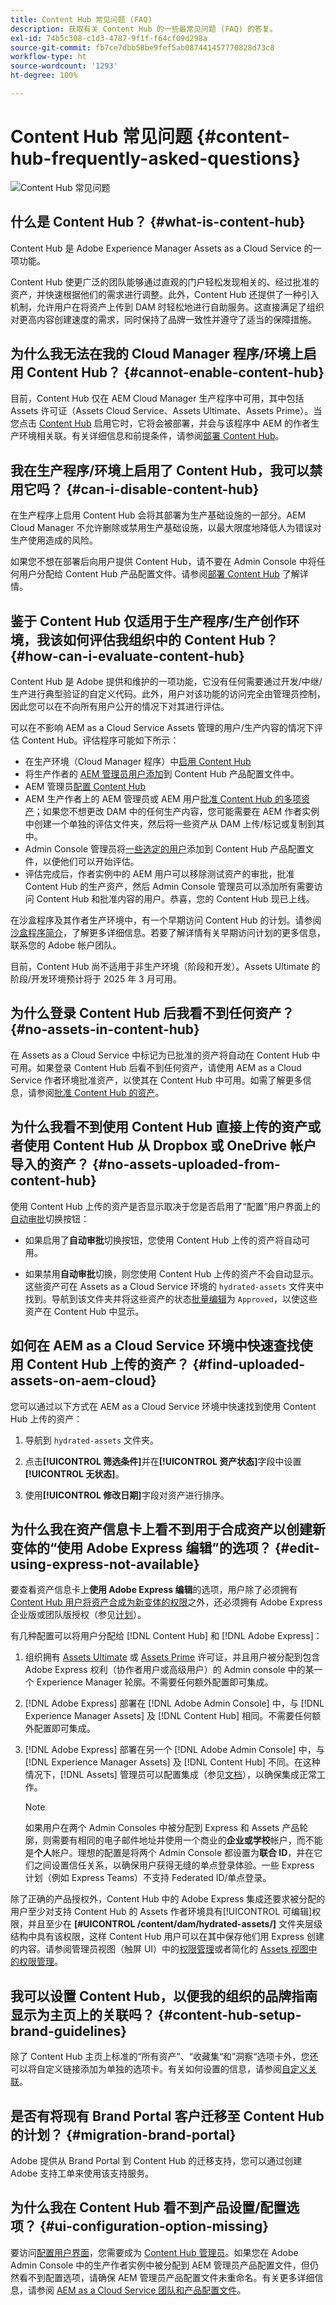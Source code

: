 ```yaml
---
title: Content Hub 常见问题 (FAQ)
description: 获取有关 Content Hub 的一些最常见问题 (FAQ) 的答复。
exl-id: 74b5c308-c1d3-4787-9f1f-f64cf09d298a
source-git-commit: fb7ce7dbb58be9fef5ab087441457770828d73c8
workflow-type: ht
source-wordcount: '1293'
ht-degree: 100%

---
```


# Content Hub 常见问题 {#content-hub-frequently-asked-questions}

![Content Hub 常见问题](assets/content-hub-faqs.png)

## 什么是 Content Hub？ {#what-is-content-hub}

Content Hub 是 Adobe Experience Manager Assets as a Cloud Service 的一项功能。

Content Hub 使更广泛的团队能够通过直观的门户轻松发现相关的、经过批准的资产，并快速根据他们的需求进行调整。此外，Content Hub 还提供了一种引入机制，允许用户在将资产上传到 DAM 时轻松地进行自助服务。这直接满足了组织对更高内容创建速度的需求，同时保持了品牌一致性并遵守了适当的保障措施。

## 为什么我无法在我的 Cloud Manager 程序/环境上启用 Content Hub？ {#cannot-enable-content-hub}

目前，Content Hub 仅在 AEM Cloud Manager 生产程序中可用，其中包括 Assets 许可证（Assets Cloud Service、Assets Ultimate、Assets Prime）。当您点击 [Content Hub](/help/assets/deploy-content-hub.md#enable-content-hub) 启用它时，它将会被部署，并会与该程序中 AEM 的作者生产环境相关联。有关详细信息和前提条件，请参阅[部署 Content Hub](/help/assets/deploy-content-hub.md)。

## 我在生产程序/环境上启用了 Content Hub，我可以禁用它吗？ {#can-i-disable-content-hub}

在生产程序上启用 Content Hub 会将其部署为生产基础设施的一部分。AEM Cloud Manager 不允许删除或禁用生产基础设施，以最大限度地降低人为错误对生产使用造成的风险。

如果您不想在部署后向用户提供 Content Hub，请不要在 Admin Console 中将任何用户分配给 Content Hub 产品配置文件。请参阅[部署 Content Hub](/help/assets/deploy-content-hub.md#content-hub-instance-product-profile) 了解详情。

## 鉴于 Content Hub 仅适用于生产程序/生产创作环境，我该如何评估我组织中的 Content Hub？ {#how-can-i-evaluate-content-hub}

Content Hub 是 Adobe 提供和维护的一项功能，它没有任何需要通过开发/中继/生产进行典型验证的自定义代码。此外，用户对该功能的访问完全由管理员控制，因此您可以在不向所有用户公开的情况下对其进行评估。

可以在不影响 AEM as a Cloud Service Assets 管理的用户/生产内容的情况下评估 Content Hub。评估程序可能如下所示：

* 在生产环境（Cloud Manager 程序）中[启用 Content Hub](/help/assets/deploy-content-hub.md#enable-content-hub)
* 将生产作者的 [AEM 管理员用户添加](/help/assets/deploy-content-hub.md#onboard-content-hub-administrator)到 Content Hub 产品配置文件中。
* AEM 管理员[配置 Content Hub](/help/assets/configure-content-hub-ui-options.md)
* AEM 生产作者上的 AEM 管理员或 AEM 用户[批准 Content Hub 的多项资产](/help/assets/approve-assets-content-hub.md)；如果您不想更改 DAM 中的任何生产内容，您可能需要在 AEM 作者实例中创建一个单独的评估文件夹，然后将一些资产从 DAM 上传/标记或复制到其中。
* Admin Console 管理员将[一些选定的用户](/help/assets/deploy-content-hub.md#onboard-content-hub-users)添加到 Content Hub 产品配置文件，以便他们可以开始评估。
* 评估完成后，作者实例中的 AEM 用户可以移除测试资产的审批，批准 Content Hub 的生产资产，然后 Admin Console 管理员可以添加所有需要访问 Content Hub 和批准内容的用户。恭喜，您的 Content Hub 现已上线。

在沙盒程序及其作者生产环境中，有一个早期访问 Content Hub 的计划。请参阅[沙盒程序简介](/help/implementing/cloud-manager/getting-access-to-aem-in-cloud/introduction-sandbox-programs.md)，了解更多详细信息。若要了解详情有关早期访问计划的更多信息，联系您的 Adobe 帐户团队。

目前，Content Hub 尚不适用于非生产环境（阶段和开发）。Assets Ultimate 的阶段/开发环境预计将于 2025 年 3 月可用。

## 为什么登录 Content Hub 后我看不到任何资产？ {#no-assets-in-content-hub}

在 Assets as a Cloud Service 中标记为已批准的资产将自动在 Content Hub 中可用。如果登录 Content Hub 后看不到任何资产，请使用 AEM as a Cloud Service 作者环境批准资产，以使其在 Content Hub 中可用。如需了解更多信息，请参阅[批准 Content Hub 的资产](/help/assets/approve-assets-content-hub.md)。

## 为什么我看不到使用 Content Hub 直接上传的资产或者使用 Content Hub 从 Dropbox 或 OneDrive 帐户导入的资产？ {#no-assets-uploaded-from-content-hub}

使用 Content Hub 上传的资产是否显示取决于您是否启用了“配置”用户界面上的[自动审批](/help/assets/configure-content-hub-ui-options.md#configure-import-options-content-hub)切换按钮：

* 如果启用了&#x200B;**自动审批**&#x200B;切换按钮，您使用 Content Hub 上传的资产将自动可用。

* 如果禁用&#x200B;**自动审批**&#x200B;切换，则您使用 Content Hub 上传的资产不会自动显示。这些资产可在 Assets as a Cloud Service 环境的 `hydrated-assets` 文件夹中找到。导航到该文件夹并将这些资产的状态[批量编辑](/help/assets/approve-assets-content-hub.md)为 `Approved`，以使这些资产在 Content Hub 中显示。

## 如何在 AEM as a Cloud Service 环境中快速查找使用 Content Hub 上传的资产？ {#find-uploaded-assets-on-aem-cloud}

您可以通过以下方式在 AEM as a Cloud Service 环境中快速找到使用 Content Hub 上传的资产：

1. 导航到 `hydrated-assets` 文件夹。

1. 点击&#x200B;**[!UICONTROL 筛选条件]**&#x200B;并在&#x200B;**[!UICONTROL 资产状态]**&#x200B;字段中设置&#x200B;**[!UICONTROL 无状态]**。

1. 使用&#x200B;**[!UICONTROL 修改日期]**&#x200B;字段对资产进行排序。

## 为什么我在资产信息卡上看不到用于合成资产以创建新变体的“使用 Adobe Express 编辑”的选项？ {#edit-using-express-not-available}

要查看资产信息卡上&#x200B;**使用 Adobe Express 编辑**&#x200B;的选项，用户除了必须拥有 [Content Hub 用户将资产合成为新变体的权限](#onboard-content-hub-users-add-assets)之外，还必须拥有 Adobe Express 企业版或团队版授权（参见[计划](https://www.adobe.com/cn/express/pricing)）。

有几种配置可以将用户分配给 [!DNL Content Hub] 和 [!DNL Adobe Express]：

1. 组织拥有 [Assets Ultimate](/help/assets/assets-ultimate-overview.md) 或 [Assets Prime](/help/assets/assets-prime.md) 许可证，并且用户被分配到包含 Adobe Express 权利（协作者用户或高级用户）的 Admin console 中的某一个 Experience Manager 轮廓。不需要任何额外配置即可集成。

1. [!DNL Adobe Express] 部署在 [!DNL Adobe Admin Console] 中，与 [!DNL Experience Manager Assets] 及 [!DNL Content Hub] 相同。不需要任何额外配置即可集成。

1. [!DNL Adobe Express] 部署在另一个 [!DNL Adobe Admin Console] 中，与 [!DNL Experience Manager Assets] 及 [!DNL Content Hub] 不同。在这种情况下，[!DNL Assets] 管理员可以配置集成（参见[文档](/help/assets/connect-assets-with-creative-cloud.md)），以确保集成正常工作。

   >[!NOTE]
   >
   >如果用户在两个 Admin Consoles 中被分配到 Express 和 Assets 产品轮廓，则需要有相同的电子邮件地址并使用一个商业的&#x200B;**企业或学校**&#x200B;帐户，而不能是&#x200B;**个人**&#x200B;帐户。理想的配置是将两个 Admin Console 都设置为&#x200B;**联合 ID**，并在它们之间设置信任关系，以确保用户获得无缝的单点登录体验。一些 Express 计划（例如 Express Teams）不支持 Federated ID/单点登录。

除了正确的产品授权外，Content Hub 中的 Adobe Express 集成还要求被分配的用户至少对支持 Content Hub 的 Assets 作者环境具有[!UICONTROL 可编辑]权限，并且至少在 **[#UICONTROL /content/dam/hydrated-assets/]** 文件夹层级结构中具有该权限，这样 Content Hub 用户可以在其中保存他们用 Express 创建的内容。请参阅管理员视图（触屏 UI）中的[权限管理](/help/security/touch-ui-principal-view.md)或者简化的 [Assets 视图中的权限管理](https://experienceleague.adobe.com/zh-hans/docs/experience-manager-assets-essentials/help/get-started-admins/folder-access/manage-permissions)。

## 我可以设置 Content Hub，以便我的组织的品牌指南显示为主页上的关联吗？ {#content-hub-setup-brand-guidelines}

除了 Content Hub 主页上标准的“所有资产”、“收藏集“和”洞察“选项卡外，您还可以将自定义链接添加为单独的选项卡。有关如何设置的信息，请参阅[自定义关联](/help/assets/configure-content-hub-ui-options.md#configure-custom-links-content-hub)。

## 是否有将现有 Brand Portal 客户迁移至 Content Hub 的计划？ {#migration-brand-portal}

Adobe 提供从 Brand Portal 到 Content Hub 的迁移支持，您可以通过创建 Adobe 支持工单来使用该支持服务。

## 为什么我在 Content Hub 看不到产品设置/配置选项？ {#ui-configuration-option-missing}

要访问[配置用户界面](/help/assets/configure-content-hub-ui-options.md)，您需要成为 [Content Hub 管理员](/help/assets/deploy-content-hub.md##onboard-content-hub-administrator)。如果您在 Adobe Admin Console 中的生产作者实例中被分配到 AEM 管理员产品配置文件，但仍然看不到配置选项，请确保 AEM 管理员产品配置文件未重命名。有关更多详细信息，请参阅 [AEM as a Cloud Service 团队和产品配置文件](/help/onboarding/aem-cs-team-product-profiles.md)。
